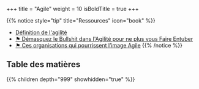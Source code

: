 +++
title = "Agile"
weight = 10
isBoldTitle = true
+++

{{% notice style="tip" title="Ressources" icon="book" %}}
- [Définition de l'agilité](https://jp-lambert.me/la-vraie-nature-de-lagilit%C3%A9-15118e513281)
- [⚑ Démasquez le Bullshit dans l'Agilité pour ne plus vous Faire Entuber](https://scalastic.io/agility-bullshit/)
- [⚑ Ces organisations qui pourrissent l’image Agile](https://jp-lambert.me/arr%C3%AAtez-de-critiquer-lagilit%C3%A9-ou-scrum-c51fa20c3844)
{{% /notice %}}

## Table des matières
{{% children depth="999" showhidden="true" %}}